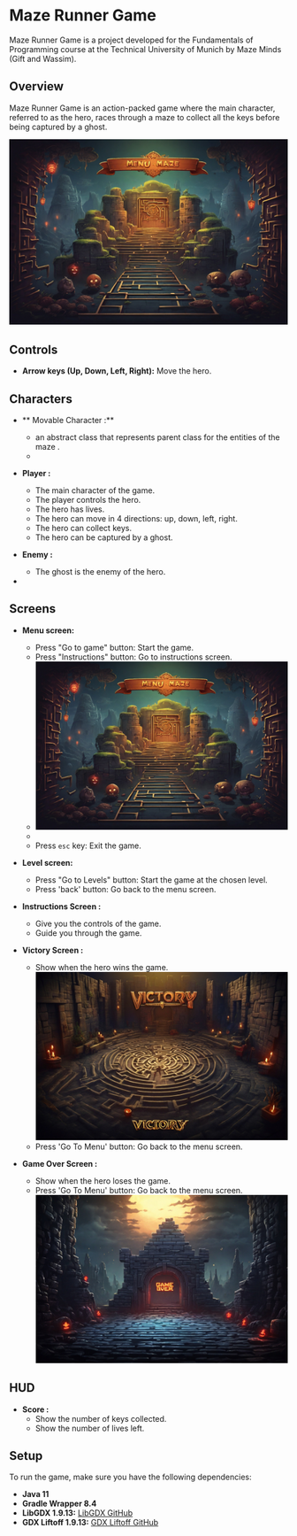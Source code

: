 # Maze Runner Game

Maze Runner Game is a project developed for the Fundamentals of Programming course at the Technical University of Munich by Maze Minds (Gift and Wassim).

## Overview

Maze Runner Game is an action-packed game where the main character, referred to as the hero, races through a maze to collect all the keys before being captured by a ghost.

![Maze Runner Game](assets/MenuScreen.jpg "Maze Runner Game")

## Controls

- **Arrow keys (Up, Down, Left, Right):** Move the hero.

  
## Characters
- ** Movable Character :**
  - an abstract class that represents parent class for the entities of the maze .
  - 
- **Player :**
  - The main character of the game.
  - The player controls the hero.
  - The hero has lives.
  - The hero can move in 4 directions: up, down, left, right.
  - The hero can collect keys.
  - The hero can be captured by a ghost.
- **Enemy :**
  - The ghost is the enemy of the hero.

-
## Screens
- **Menu screen:**
  - Press "Go to game" button: Start the game.
  - Press "Instructions" button: Go to instructions screen.
  - ![MenuScreen](assets/MenuScreen.jpg "MenuScreen")
  - 
  - Press `esc` key: Exit the game.
- **Level screen:**
  - Press "Go to Levels" button: Start the game at the chosen level.
  - Press 'back' button: Go back to the menu screen.
- **Instructions Screen :**
  - Give you the controls of the game.
  - Guide you through the game.
- **Victory Screen :**
  - Show when  the hero wins the game.
    ![WinScreen](assets/VictoryScreen.jpg "WinScreen")
  - Press 'Go To Menu' button: Go back to the menu screen.

- **Game Over Screen :**
  - Show when  the hero loses the game.
  - Press 'Go To Menu' button: Go back to the menu screen.
    ![GameOverScreen](assets/GameOverScreen.jpg "GameOverScreen")
## HUD
- **Score :**
  - Show the number of keys collected.
  - Show the number of lives left.
  
## Setup

To run the game, make sure you have the following dependencies:

- **Java 11**
- **Gradle Wrapper 8.4**
- **LibGDX 1.9.13:** [LibGDX GitHub](https://github.com/libgdx/libgdx)
- **GDX Liftoff 1.9.13:** [GDX Liftoff GitHub](https://github.com/tommyettinger/gdx-liftoff)


